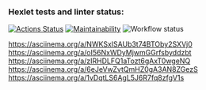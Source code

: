 ### Hexlet tests and linter status:
[![Actions Status](https://github.com/kendudan/frontend-project-lvl1/workflows/hexlet-check/badge.svg)](https://github.com/kendudan/frontend-project-lvl1/actions)
[![Maintainability](https://api.codeclimate.com/v1/badges/a99a88d28ad37a79dbf6/maintainability)](https://codeclimate.com/github/codeclimate/codeclimate/maintainability)
![Workflow status](https://github.com/kendudan/frontend-project-lvl1/actions/workflows/main.yml/badge.svg)

https://asciinema.org/a/NWKSxISAUb3t74BTOby2SXVj0
https://asciinema.org/a/oI56NxWDyMjwmGGrfsbyddzbt
https://asciinema.org/a/zIRHDLFQ1aTozt6gAxT0wgeNQ
https://asciinema.org/a/6eJeVwZvtQmHZ0gA3AN8ZGezS
https://asciinema.org/a/1vDqtLS6AgL5J6R7fq8zfgV1s